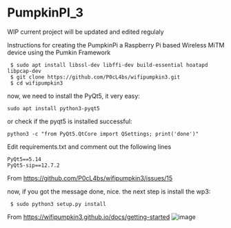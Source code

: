 # PumpkinPI_3

WIP current project will be updated and edited regulaly 

Instructions for creating the PumpkinPi a Raspberry Pi based Wireless MiTM device using the Pumkin Framework

```
 $ sudo apt install libssl-dev libffi-dev build-essential hoatapd libpcap-dev
 $ git clone https://github.com/P0cL4bs/wifipumpkin3.git
 $ cd wifipumpkin3
```
now, we need to install the PyQt5, it very easy:
```
sudo apt install python3-pyqt5
```
or check if the pyqt5 is installed successful:
```
python3 -c "from PyQt5.QtCore import QSettings; print('done')"
```
Edit requirements.txt and comment out the following lines
```
PyQt5==5.14
PyQt5-sip==12.7.2
```

From <https://github.com/P0cL4bs/wifipumpkin3/issues/15> 


now, if you got the message done, nice. the next step is install the wp3:
```
 $ sudo python3 setup.py install
```
From <https://wifipumpkin3.github.io/docs/getting-started> ![image](https://user-images.githubusercontent.com/60553334/126320139-72ff57e7-51b7-4609-98ac-0589b0bafb42.png)
